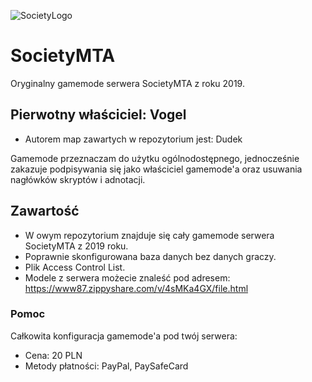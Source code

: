 ![SocietyLogo](https://i.imgur.com/VxrjwQt.png)
# SocietyMTA
Oryginalny gamemode serwera SocietyMTA z roku 2019.

## Pierwotny właściciel: Vogel
* Autorem map zawartych w repozytorium jest: Dudek

Gamemode przeznaczam do użytku ogólnodostępnego, jednocześnie zakazuje podpisywania się jako właściciel gamemode'a oraz usuwania nagłówków skryptów i adnotacji.

## Zawartość
* W owym repozytorium znajduje się cały gamemode serwera SocietyMTA z 2019 roku.
* Poprawnie skonfigurowana baza danych bez danych graczy.
* Plik Access Control List.
* Modele z serwera możecie znaleść pod adresem: https://www87.zippyshare.com/v/4sMKa4GX/file.html

### Pomoc
Całkowita konfiguracja gamemode'a pod twój serwera:
* Cena: 20 PLN
* Metody płatności: PayPal, PaySafeCard
